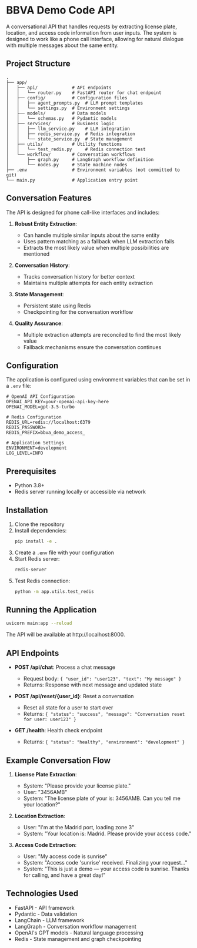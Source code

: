 # BBVA Demo Code API

A conversational API that handles requests by extracting license plate, location, and access code information from user inputs. The system is designed to work like a phone call interface, allowing for natural dialogue with multiple messages about the same entity.

## Project Structure

```
.
├── app/
│   ├── api/             # API endpoints
│   │   └── router.py    # FastAPI router for chat endpoint
│   ├── config/          # Configuration files
│   │   ├── agent_prompts.py  # LLM prompt templates
│   │   └── settings.py  # Environment settings
│   ├── models/          # Data models
│   │   └── schemas.py   # Pydantic models
│   ├── services/        # Business logic
│   │   ├── llm_service.py    # LLM integration
│   │   ├── redis_service.py  # Redis integration
│   │   └── state_service.py  # State management
│   ├── utils/           # Utility functions
│   │   └── test_redis.py     # Redis connection test
│   └── workflow/        # Conversation workflows
│       ├── graph.py     # LangGraph workflow definition
│       └── nodes.py     # State machine nodes
├── .env                 # Environment variables (not committed to git)
└── main.py              # Application entry point
```

## Conversation Features

The API is designed for phone call-like interfaces and includes:

1. **Robust Entity Extraction**:
   - Can handle multiple similar inputs about the same entity
   - Uses pattern matching as a fallback when LLM extraction fails
   - Extracts the most likely value when multiple possibilities are mentioned

2. **Conversation History**:
   - Tracks conversation history for better context
   - Maintains multiple attempts for each entity extraction

3. **State Management**:
   - Persistent state using Redis
   - Checkpointing for the conversation workflow

4. **Quality Assurance**:
   - Multiple extraction attempts are reconciled to find the most likely value
   - Fallback mechanisms ensure the conversation continues

## Configuration

The application is configured using environment variables that can be set in a `.env` file:

```
# OpenAI API Configuration
OPENAI_API_KEY=your-openai-api-key-here
OPENAI_MODEL=gpt-3.5-turbo

# Redis Configuration
REDIS_URL=redis://localhost:6379
REDIS_PASSWORD=
REDIS_PREFIX=bbva_demo_access_

# Application Settings
ENVIRONMENT=development
LOG_LEVEL=INFO
```

## Prerequisites

- Python 3.8+
- Redis server running locally or accessible via network

## Installation

1. Clone the repository
2. Install dependencies:
   ```bash
   pip install -e .
   ```
3. Create a `.env` file with your configuration
4. Start Redis server:
   ```bash
   redis-server
   ```
5. Test Redis connection:
   ```bash
   python -m app.utils.test_redis
   ```

## Running the Application

```bash
uvicorn main:app --reload
```

The API will be available at http://localhost:8000.

## API Endpoints

- **POST /api/chat**: Process a chat message
  - Request body: `{ "user_id": "user123", "text": "My message" }`
  - Returns: Response with next message and updated state

- **POST /api/reset/{user_id}**: Reset a conversation
  - Reset all state for a user to start over
  - Returns: `{ "status": "success", "message": "Conversation reset for user: user123" }`

- **GET /health**: Health check endpoint
  - Returns: `{ "status": "healthy", "environment": "development" }`

## Example Conversation Flow

1. **License Plate Extraction**:
   - System: "Please provide your license plate."
   - User: "3456AMB"
   - System: "The license plate of your is: 3456AMB. Can you tell me your location?"

2. **Location Extraction**:
   - User: "I'm at the Madrid port, loading zone 3"
   - System: "Your location is: Madrid. Please provide your access code."

3. **Access Code Extraction**:
   - User: "My access code is sunrise"
   - System: "Access code 'sunrise' received. Finalizing your request..."
   - System: "This is just a demo — your access code is sunrise. Thanks for calling, and have a great day!"

## Technologies Used

- FastAPI - API framework
- Pydantic - Data validation
- LangChain - LLM framework
- LangGraph - Conversation workflow management
- OpenAI's GPT models - Natural language processing
- Redis - State management and graph checkpointing
